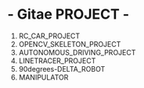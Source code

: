 # - Gitae PROJECT -

1. RC_CAR_PROJECT
2. OPENCV_SKELETON_PROJECT
3. AUTONOMOUS_DRIVING_PROJECT
4. LINETRACER_PROJECT
5. 90degrees-DELTA_ROBOT
6. MANIPULATOR
